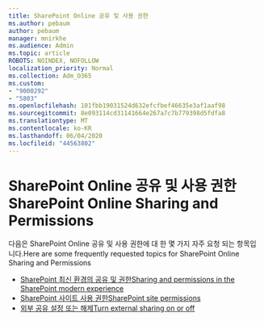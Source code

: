 ```yaml
---
title: SharePoint Online 공유 및 사용 권한
ms.author: pebaum
author: pebaum
manager: mnirkhe
ms.audience: Admin
ms.topic: article
ROBOTS: NOINDEX, NOFOLLOW
localization_priority: Normal
ms.collection: Adm_O365
ms.custom:
- "9000292"
- "5803"
ms.openlocfilehash: 101fbb19031524d632efcfbef46635e3af1aaf98
ms.sourcegitcommit: 8e093114cd31141664e267a7c7b779398d5fdfa8
ms.translationtype: MT
ms.contentlocale: ko-KR
ms.lasthandoff: 06/04/2020
ms.locfileid: "44563802"
---
```

# <a name="sharepoint-online-sharing-and-permissions"></a><span data-ttu-id="c3870-102">SharePoint Online 공유 및 사용 권한</span><span class="sxs-lookup"><span data-stu-id="c3870-102">SharePoint Online Sharing and Permissions</span></span>

<span data-ttu-id="c3870-103">다음은 SharePoint Online 공유 및 사용 권한에 대 한 몇 가지 자주 요청 되는 항목입니다.</span><span class="sxs-lookup"><span data-stu-id="c3870-103">Here are some frequently requested topics for SharePoint Online Sharing and Permissions</span></span>

- [<span data-ttu-id="c3870-104">SharePoint 최신 환경의 공유 및 권한</span><span class="sxs-lookup"><span data-stu-id="c3870-104">Sharing and permissions in the SharePoint modern experience</span></span>](https://docs.microsoft.com/sharepoint/modern-experience-sharing-permissions)
- [<span data-ttu-id="c3870-105">SharePoint 사이트 사용 권한</span><span class="sxs-lookup"><span data-stu-id="c3870-105">SharePoint site permissions</span></span>](https://docs.microsoft.com/sharepoint/customize-sharepoint-site-permissions)
- [<span data-ttu-id="c3870-106">외부 공유 설정 또는 해제</span><span class="sxs-lookup"><span data-stu-id="c3870-106">Turn external sharing on or off</span></span>](https://docs.microsoft.com/sharepoint/turn-external-sharing-on-or-off)